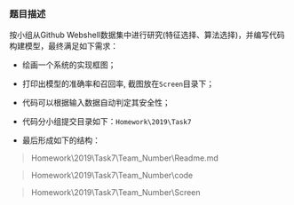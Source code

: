 ### 题目描述

按小组从Github
Webshell数据集中进行研究(特征选择、算法选择)，并编写代码构建模型，最终满足如下需求：

-   绘画一个系统的实现框图；
-   打印出模型的准确率和召回率, 截图放在`Screen`目录下；
-   代码可以根据输入数据自动判定其安全性；
-   代码分小组提交目录如下：`Homework\2019\Task7`

-   最后形成如下的结构：

> Homework\\2019\\Task7\\Team\_Number\\Readme.md

> Homework\\2019\\Task7\\Team\_Number\\code

> Homework\\2019\\Task7\\Team\_Number\\Screen
